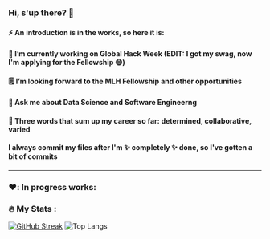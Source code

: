 ### Hi, s'up there? 👋
#### ⚡ An introduction is in the works, so here it is:
#### 🔭 I’m currently working on Global Hack Week (EDIT: I got my swag, now I'm applying for the Fellowship 😄)
#### 🗒️ I’m looking forward to the MLH Fellowship and other opportunities
#### 💬 Ask me about Data Science and Software Engineerng
#### 🥇 Three words that sum up my career so far: determined, collaborative, varied 
#### I always commit my files after I'm ✨ completely ✨ done, so I've gotten a bit of commits
<!--
**PerfectionistAF/PerfectionistAF** is a ✨ _special_ ✨ repository because its `README.md` (this file) appears on your GitHub profile.

Here are some ideas to get you started:

- 🔭 I’m currently working on ...
- 🌱 I’m currently learning ...
- 👯 I’m looking to collaborate on ...
- 🤔 I’m looking for help with ...
- 💬 Ask me about ...
- 📫 How to reach me: ...
- 😄 Pronouns: ...
- ⚡ Fun fact: ...
-->

---
### ❤️: In progress works:


### :fire: My Stats :
[![GitHub Streak](http://github-readme-streak-stats.herokuapp.com?user=PerfectionistAF)](https://github.com/DenverCoder1/github-readme-streak-stats)
![Top Langs](https://github-readme-stats.vercel.app/api/top-langs/?username=PerfectionistAF&hide_progress=true&langs_count=8)

